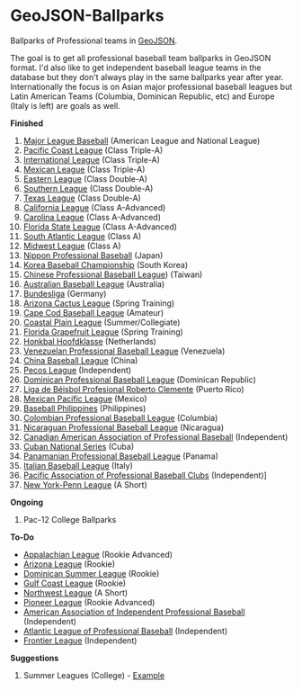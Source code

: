 GeoJSON-Ballparks
=================

Ballparks of Professional teams in [GeoJSON](http://geojson.org).

The goal is to get all professional baseball team ballparks in GeoJSON format.  I'd also like to get independent baseball league teams in the database but they don't always play in the same ballparks year after year.  Internationally the focus is on Asian major professional baseball leagues but Latin American Teams (Columbia, Dominican Republic, etc) and Europe (Italy is left) are goals as well.

**Finished**

1. [Major League Baseball](http://mlb.com) (American League and National League)
2. [Pacific Coast League](http://www.milb.com/index.jsp?sid=l112) (Class Triple-A)
3. [International League](http://www.milb.com/index.jsp?sid=l117) (Class Triple-A)
4. [Mexican League](http://www.milb.com/index.jsp?sid=l125) (Class Triple-A)
5. [Eastern League](http://www.milb.com/index.jsp?sid=l113) (Class Double-A)
6. [Southern League](http://www.milb.com/index.jsp?sid=l111) (Class Double-A)
7. [Texas League](http://www.milb.com/index.jsp?sid=l109) (Class Double-A)
8. [California League](http://www.milb.com/index.jsp?sid=l110) (Class A-Advanced)
9. [Carolina League](http://www.milb.com/index.jsp?sid=l122) (Class A-Advanced)
10. [Florida State League](http://www.milb.com/index.jsp?sid=l123) (Class A-Advanced)
11. [South Atlantic League](http://www.milb.com/index.jsp?sid=l116) (Class A)
12. [Midwest League](http://www.milb.com/index.jsp?sid=l118) (Class A)
13. [Nippon Professional Baseball](http://www.npb.or.jp) (Japan)
14. [Korea Baseball Championship](http://www.koreabaseball.com/) (South Korea)
15. [Chinese Professional Baseball League](http://www.cpbl.com.tw)) (Taiwan)
16. [Australian Baseball League](http://web.theabl.com.au) (Australia)
17. [Bundesliga](http://baseball-bundesliga.de/) (Germany)
18. [Arizona Cactus League](http://www.cactusleague.com) (Spring Training)
19. [Cape Cod Baseball League](http://www.capecodbaseball.org/) (Amateur)  
20. [Coastal Plain League](http://www.coastalplain.com) (Summer/Collegiate)
21. [Florida Grapefruit League](http://www.floridagrapefruitleague.com) (Spring Training)
22. [Honkbal Hoofdklasse](http://www.honkbalsite.comve) (Netherlands)
23. [Venezuelan Professional Baseball League](http://www.lvbp.com) (Venezuela)
24. [China Baseball League](https://en.wikipedia.org/wiki/China_Baseball_League) (China)
25. [Pecos League](http://pecosleague.com/) (Independent)
26. [Dominican Professional Baseball League](https://en.wikipedia.org/wiki/Dominican_Professional_Baseball_League) (Dominican Republic)
27. [Liga de Béisbol Profesional Roberto Clemente](https://en.wikipedia.org/wiki/Liga_de_Béisbol_Profesional_Roberto_Clemente) (Puerto Rico)
28. [Mexican Pacific League](https://en.wikipedia.org/wiki/Mexican_Pacific_League) (Mexico)
29. [Baseball Philippines](https://en.wikipedia.org/wiki/Baseball_Philippines) (Philippines)
30. [Colombian Professional Baseball League](https://en.wikipedia.org/wiki/Colombian_Professional_Baseball_League) (Columbia)
31. [Nicaraguan Professional Baseball League](https://en.wikipedia.org/wiki/Nicaraguan_Professional_Baseball_League) (Nicaragua)
32. [Canadian American Association of Professional Baseball](http://canamleague.com/) (Independent)
33. [Cuban National Series](https://en.wikipedia.org/wiki/Cuban_National_Series) (Cuba)
34. [Panamanian Professional Baseball League](https://en.wikipedia.org/wiki/Panamanian_Professional_Baseball_League) (Panama)
35. [Italian Baseball League](https://en.wikipedia.org/wiki/Italian_Baseball_League) (Italy)
36. [Pacific Association of Professional Baseball Clubs](https://en.wikipedia.org/wiki/Pacific_Association_of_Professional_Baseball_Clubs) (Independent)]
37. [New York-Penn League](http://www.milb.com/index.jsp?sid=l127) (A Short)

**Ongoing**

1. Pac-12 College Ballparks  

**To-Do**

* [Appalachian League](http://www.milb.com/index.jsp?sid=l120) (Rookie Advanced)
* [Arizona League](http://www.milb.com/index.jsp?sid=l121) (Rookie)
* [Dominican Summer League](http://www.milb.com/index.jsp?sid=l130) (Rookie)
* [Gulf Coast League](http://www.milb.com/index.jsp?sid=l124) (Rookie)
* [Northwest League](http://www.milb.com/index.jsp?sid=l126) (A Short)
* [Pioneer League](http://www.milb.com/index.jsp?sid=l128) (Rookie Advanced)
* [American Association of Independent Professional Baseball](http://www.americanassociationbaseball.com) (Independent)
* [Atlantic League of Professional Baseball](http://www.atlanticleague.com/) (Independent)
* [Frontier League](http://www.frontierleague.com/) (Independent)

**Suggestions**

1. Summer Leagues (College) - [Example](https://gist.github.com/oeon/54626316c56a76e4db67)
